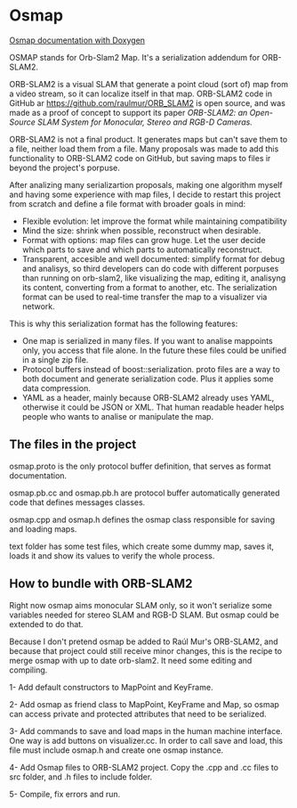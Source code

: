 # Osmap

[Osmap documentation with Doxygen](https://alejandrosilvestri.github.io/osmap/html/class_o_r_b___s_l_a_m2_1_1_osmap.html)

OSMAP stands for Orb-Slam2 Map.  It's a serialization addendum for ORB-SLAM2.

ORB-SLAM2 is a visual SLAM that generate a point cloud (sort of) map from a video stream, so it can localize itself in that map.  ORB-SLAM2 code in GitHub ar https://github.com/raulmur/ORB_SLAM2 is open source, and was made as a proof of concept to support its paper *ORB-SLAM2: an Open-Source SLAM System for Monocular, Stereo and RGB-D Cameras.*

ORB-SLAM2 is not a final product.  It generates maps but can't save them to a file, neither load them from a file.  Many proposals was made to add this functionality to ORB-SLAM2 code on GitHub, but saving maps to files ir beyond the project's porpuse.

After analizing many serializartion proposals, making one algorithm myself and having some experience with map files, I decide to restart this project from scratch and define a file format with broader goals in mind:

- Flexible evolution: let improve the format while maintaining compatibility
- Mind the size: shrink when possible, reconstruct when desirable.
- Format with options: map files can grow huge.  Let the user decide which parts to save and which parts to automatically reconstruct.
- Transparent, accesible and well documented: simplify format for debug and analisys, so third developers can do code with different porpuses than running on orb-slam2, like visualizing the map, editing it, analisyng its content, converting from a format to another, etc.  The serialization format can be used to real-time transfer the map to a visualizer via network.

This is why this serialization format has the following features:

- One map is serialized in many files.  If you want to analise mappoints only, you access that file alone.  In the future these files could be unified in a single zip file.
- Protocol buffers instead of boost::serialization.  proto files are a way to both document and generate serialization code.  Plus it applies some data compression.
- YAML as a header, mainly because ORB-SLAM2 already uses YAML, otherwise it could be JSON or XML.  That human readable header helps people who wants to analise or manipulate the map.


## The files in the project
osmap.proto is the only protocol buffer definition, that serves as format documentation.

osmap.pb.cc and osmap.pb.h are protocol buffer automatically generated code that defines messages classes.

osmap.cpp and osmap.h defines the osmap class responsible for saving and loading maps.

text folder has some test files, which create some dummy map, saves it, loads it and show its values to verify the whole process.


## How to bundle with ORB-SLAM2
Right now osmap aims monocular SLAM only, so it won't serialize some variables needed for stereo SLAM and RGB-D SLAM.  But osmap could be extended to do that.

Because I don't pretend osmap be added to Raúl Mur's ORB-SLAM2, and because that project could still receive minor changes, this is the recipe to merge osmap with up to date orb-slam2.  It need some editing and compiling.

1- Add default constructors to MapPoint and KeyFrame.

2- Add osmap as friend class to MapPoint, KeyFrame and Map, so osmap can access private and protected attributes that need to be serialized.

3- Add commands to save and load maps in the human machine interface.  One way is add buttons on visualizer.cc.  In order to call save and load, this file must include osmap.h and create one osmap instance.

4- Add Osmap files to ORB-SLAM2 project.  Copy the .cpp and .cc files to src folder, and .h files to include folder.

5- Compile, fix errors and run.
